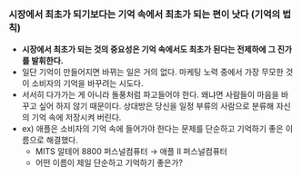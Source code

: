 ### 시장에서 최초가 되기보다는 기억 속에서 최초가 되는 편이 낫다 (기억의 법칙)

- **시장에서 최초가 되는 것의 중요성은 기억 속에서도 최초가 된다는 전제하에 그 진가를 발휘한다.**
- 일단 기억이 만들어지면 바뀌는 일은 거의 없다. 마케팅 노력 중에서 가장 무모한 것이 소비자의 기억을 바꾸려는 시도다.
- 서서히 다가가는 게 아니라 돌풍처럼 파고들어야 한다. 왜냐면 사람들이 마음을 바꾸고 싶어 하지 않기 때문이다. 상대방은 당신을 일정 부류의 사람으로 분류해 자신의 기억 속에 저장시켜 버린다.
- ex) 애플은 소비자의 기억 속에 들어가야 한다는 문제를 단순하고 기억하기 좋은 이름으로 해결했다.
    - MITS 알테어 8800 퍼스널컴퓨터 → 애플 II 퍼스널컴퓨터
    - 어떤 이름이 제일 단순하고 기억하기 좋은가?
